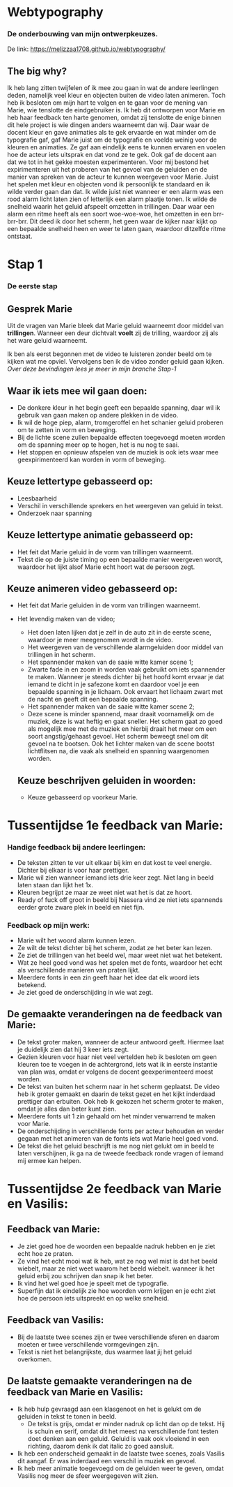# Webtypography
### De onderbouwing van mijn ontwerpkeuzes.

De link:
https://melizzaa1708.github.io/webtypography/

## The big why?
Ik heb lang zitten twijfelen of ik mee zou gaan in wat de andere leerlingen deden, namelijk veel kleur en objecten buiten de video laten animeren. Toch heb ik besloten om mijn hart te volgen en te gaan voor de mening van Marie, wie tenslotte de eindgebruiker is. Ik heb dit ontworpen voor Marie en heb haar feedback ten harte genomen, omdat zij tenslotte de enige binnen dit hele project is wie dingen anders waarneemt dan wij. Daar waar de docent kleur en gave animaties als te gek ervaarde en wat minder om de typografie gaf, gaf Marie juist om de typografie en voelde weinig voor de kleuren en animaties. Ze gaf aan eindelijk eens te kunnen ervaren en voelen hoe de acteur iets uitsprak en dat vond ze te gek. Ook gaf de docent aan dat we tot in het gekke moesten experimenteren. Voor mij bestond het expirimenteren uit het proberen van het gevoel van de geluiden en de manier van spreken van de acteur te kunnen weergeven voor Marie. Juist het spelen met kleur en objecten vond ik persoonlijk te standaard en ik wilde verder gaan dan dat. Ik wilde juist niet wanneer er een alarm was een rood alarm licht laten zien of letterlijk een alarm plaatje tonen. Ik wilde de snelheid waarin het geluid afspeelt omzetten in trillingen. Daar waar een alarm een ritme heeft als een soort woe-woe-woe, het omzetten in een brr-brr-brr. Dit deed ik door het scherm, het geen waar de kijker naar kijkt op een bepaalde snelheid heen en weer te laten gaan, waardoor ditzelfde ritme ontstaat.

# Stap 1
### De eerste stap

## Gesprek Marie
Uit de vragen van Marie bleek dat Marie geluid waarneemt door middel van **trillingen**. Wanneer een deur dichtvalt **voelt** zij de trilling, waardoor zij als het ware geluid waarneemt.

Ik ben als eerst begonnen met de video te luisteren zonder beeld om te kijken wat me opviel. 
Vervolgens ben ik de video zonder geluid gaan kijken. *Over deze bevindingen lees je meer in mijn branche Stap-1*

## Waar ik iets mee wil gaan doen:
- De donkere kleur in het begin geeft een bepaalde spanning, daar wil ik gebruik van gaan maken op andere plekken in de video.
- Ik wil de hoge piep, alarm, tromgeroffel en het schanier geluid proberen om te zetten in vorm en beweging.
- Bij de lichte scene zullen bepaalde effecten toegevoegd moeten worden om de spanning meer op te hogen, het is nu nog te saai.
- Het stoppen en opnieuw afspelen van de muziek is ook iets waar mee geexpirimenteerd kan worden in vorm of beweging.


## Keuze lettertype gebasseerd op:
- Leesbaarheid
- Verschil in verschillende sprekers en het weergeven van geluid in tekst.
- Onderzoek naar spanning

## Keuze lettertype animatie gebasseerd op:
- Het feit dat Marie geluid in de vorm van trillingen waarneemt.
- Tekst die op de juiste timing op een bepaalde manier weergeven wordt, waardoor het lijkt alsof Marie echt hoort wat de persoon zegt.

## Keuze animeren video gebasseerd op:
- Het feit dat Marie geluiden in de vorm van trillingen waarneemt.
- Het levendig maken van de video;
  - Het doen laten lijken dat je zelf in de auto zit in de eerste scene, waardoor je meer meegenomen wordt in de video.
  - Het weergeven van de verschillende alarmgeluiden door middel van trillingen in het scherm.
  - Het spannender maken van de saaie witte kamer scene 1;
  * Zwarte fade in en zoom in worden vaak gebruikt om iets spannender te maken. Wanneer je steeds dichter bij het hoofd komt ervaar je dat iemand te dicht in je safezone komt en daardoor voel je een bepaalde spanning in je lichaam. Ook ervaart het lichaam zwart met de nacht en geeft dit een bepaalde spanning.
  - Het spannender maken van de saaie witte kamer scene 2;
  * Deze scene is minder spannend, maar draait voornamelijk om de muziek, deze is wat heftig en gaat sneller. Het scherm gaat zo goed als mogelijk mee met de muziek en hierbij draait het meer om een soort angstig/gehaast gevoel. Het scherm beweegt snel om dit gevoel na te bootsen. Ook het lichter maken van de scene bootst lichtflitsen na, die vaak als snelheid en spanning waargenomen worden.
  
  ## Keuze beschrijven geluiden in woorden:
  - Keuze gebasseerd op voorkeur Marie.


# Tussentijdse 1e feedback van Marie:

### Handige feedback bij andere leerlingen:
- De teksten zitten te ver uit elkaar bij kim en dat kost te veel energie. Dichter bij elkaar is voor haar prettiger.
- Marie wil zien wanneer iemand iets drie keer zegt. Niet lang in beeld laten staan dan lijkt het 1x.
- Kleuren begrijpt ze maar ze weet niet wat het is dat ze hoort.
- Ready of fuck off groot in beeld bij Nassera vind ze niet iets spannends eerder grote zware plek in beeld en niet fijn.

### Feedback op mijn werk:
- Marie wilt het woord alarm kunnen lezen.
- Ze wilt de tekst dichter bij het scherm, zodat ze het beter kan lezen.
- Ze ziet de trillingen van het beeld wel, maar weet niet wat het betekent.
- Wat ze heel goed vond was het spelen met de fonts, waardoor het echt als verschillende manieren van praten lijkt. 
- Meerdere fonts in een zin geeft haar het idee dat elk woord iets betekend.
- Je ziet goed de onderschijding in wie wat zegt.

## De gemaakte veranderingen na de feedback van Marie:
- De tekst groter maken, wanneer de acteur antwoord geeft. Hiermee laat je duidelijk zien dat hij 3 keer iets zegt.
- Gezien kleuren voor haar niet veel vertelden heb ik besloten om geen kleuren toe te voegen in de achtergrond, iets wat ik in eerste instantie van plan was, omdat er volgens de docent geexperimenteerd moest worden.
- De tekst van buiten het scherm naar in het scherm geplaatst. De video heb ik groter gemaakt en daarin de tekst gezet en het kijkt inderdaad prettiger dan erbuiten. Ook heb ik gekozen het scherm groter te maken, omdat je alles dan beter kunt zien.
- Meerdere fonts uit 1 zin gehaald om het minder verwarrend te maken voor Marie.
- De onderschijding in verschillende fonts per acteur behouden en verder gegaan met het animeren van de fonts iets wat Marie heel goed vond.
- De tekst die het geluid beschrijft is me nog niet gelukt om in beeld te laten verschijnen, ik ga na de tweede feedback ronde vragen of iemand mij ermee kan helpen.


# Tussentijdse 2e feedback van Marie en Vasilis:

## Feedback van Marie:
- Je ziet goed hoe de woorden een bepaalde nadruk hebben en je ziet echt hoe ze praten.
- Ze vind het echt mooi wat ik heb, wat ze nog wel mist is dat het beeld wiebelt, maar ze niet weet waarom het beeld wiebelt. 
  wanneer ik het geluid erbij zou schrijven dan snap ik het beter. 
- Ik vind het wel goed hoe je speelt met de typografie. 
- Superfijn dat ik eindelijk zie hoe woorden vorm krijgen en je echt ziet hoe de persoon iets uitspreekt en op welke snelheid.

## Feedback van Vasilis:
- Bij de laatste twee scenes zijn er twee verschillende sferen en daarom moeten er twee verschillende vormgevingen zijn.
- Tekst is niet het belangrijkste, dus waarmee laat jij het geluid overkomen.

## De laatste gemaakte veranderingen na de feedback van Marie en Vasilis:
- Ik heb hulp gevraagd aan een klasgenoot en het is gelukt om de geluiden in tekst te tonen in beeld.
  - De tekst is grijs, omdat er minder nadruk op licht dan op de tekst. Hij is schuin en serif, omdat dit het meest na verschillende font testen doet denken aan een geluid. Geluid is vaak ook vloeiend in een richting, daarom denk ik dat italic zo goed aansluit.
- Ik heb een onderscheid gemaakt in de laatste twee scenes, zoals Vasilis dit aangaf. Er was inderdaad een verschil in muziek en gevoel.
- Ik heb meer animatie toegevoegd om de geluiden weer te geven, omdat Vasilis nog meer de sfeer weergegeven wilt zien.
